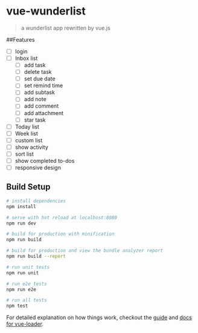 # vue-wunderlist

> a wunderlist app rewritten by vue.js

##Features
- [ ] login
- [ ] Inbox list
  - [ ] add task
  - [ ] delete task
  - [ ] set due date
  - [ ] set remind time
  - [ ] add subtask
  - [ ] add note
  - [ ] add comment
  - [ ] add attachment
  - [ ] star task
- [ ] Today list
- [ ] Week list
- [ ] custom list 
- [ ] show activity
- [ ] sort list
- [ ] show completed to-dos
- [ ] responsive design

## Build Setup



``` bash
# install dependencies
npm install

# serve with hot reload at localhost:8080
npm run dev

# build for production with minification
npm run build

# build for production and view the bundle analyzer report
npm run build --report

# run unit tests
npm run unit

# run e2e tests
npm run e2e

# run all tests
npm test
```

For detailed explanation on how things work, checkout the [guide](http://vuejs-templates.github.io/webpack/) and [docs for vue-loader](http://vuejs.github.io/vue-loader).
